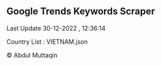 

## Google Trends Keywords Scraper 
 
Last Update 30-12-2022 , 12:36:14

Country List :
VIETNAM.json



© Abdul Muttaqin 
